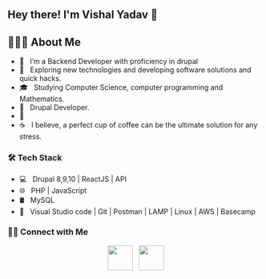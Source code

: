 <h2> Hey there! I'm Vishal Yadav 👋 

<h2> 👨🏻‍💻 About Me </h2>


- 🔭 &nbsp; I’m a Backend Developer with proficiency in drupal
- 🤔 &nbsp; Exploring new technologies and developing software solutions and quick hacks.
- 🎓 &nbsp; Studying Computer Science, computer programming and Mathematics.
- 💼 &nbsp; Drupal Developer.
- 🌱 &nbsp; 
- ☕ &nbsp; I believe, a perfect cup of coffee can be the ultimate solution for any stress.


<h3>🛠 Tech Stack</h3>

- 💻 &nbsp; Drupal 8,9,10 | ReactJS | API
- 🌐 &nbsp; PHP | JavaScript
- 🛢 &nbsp; MySQL
- 🔧 &nbsp; Visual Studio code | Git | Postman | LAMP | Linux | AWS | Basecamp

<h3> 🤝🏻 Connect with Me </h3>

<p align="center">  
&nbsp; <a href="https://www.linkedin.com/in/vishal-kumar-bb7a21222/" target="_blank" rel="noopener noreferrer"><img src="https://img.icons8.com/plasticine/100/000000/linkedin.png" width="50" /></a>
&nbsp; <a href="mailto:vishalkumarpb10@gmail.com" target="_blank" rel="noopener noreferrer"><img src="https://img.icons8.com/plasticine/100/000000/gmail.png"  width="50" /></a>
</p>
